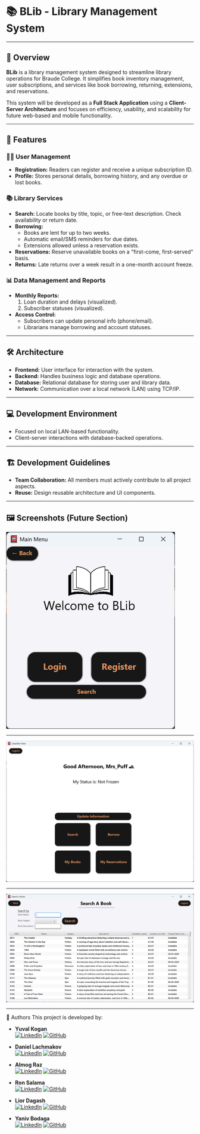 # 📚 **BLib - Library Management System**   

---

## 📝 **Overview**  
**BLib** is a library management system designed to streamline library operations for Braude College. It simplifies book inventory management, user subscriptions, and services like book borrowing, returning, extensions, and reservations.  

This system will be developed as a **Full Stack Application** using a **Client-Server Architecture** and focuses on efficiency, usability, and scalability for future web-based and mobile functionality.  

---

## 🎯 **Features**  

### 🧑‍💼 **User Management**  
- **Registration:** Readers can register and receive a unique subscription ID.  
- **Profile:** Stores personal details, borrowing history, and any overdue or lost books.  

### 📚 **Library Services**  
- **Search:** Locate books by title, topic, or free-text description. Check availability or return date.  
- **Borrowing:**  
  - Books are lent for up to two weeks.  
  - Automatic email/SMS reminders for due dates.  
  - Extensions allowed unless a reservation exists.  
- **Reservations:** Reserve unavailable books on a "first-come, first-served" basis.  
- **Returns:** Late returns over a week result in a one-month account freeze.  

### 📊 **Data Management and Reports**  
- **Monthly Reports:**  
  1. Loan duration and delays (visualized).  
  2. Subscriber statuses (visualized).  
- **Access Control:**  
  - Subscribers can update personal info (phone/email).  
  - Librarians manage borrowing and account statuses.  

---

## 🛠 **Architecture**  
- **Frontend:** User interface for interaction with the system.  
- **Backend:** Handles business logic and database operations.  
- **Database:** Relational database for storing user and library data.  
- **Network:** Communication over a local network (LAN) using TCP/IP.  

---

## 💻 **Development Environment**  
  
- Focused on local LAN-based functionality.  
- Client-server interactions with database-backed operations.  

---

## 🏗 **Development Guidelines**  
- **Team Collaboration:** All members must actively contribute to all project aspects.  
- **Reuse:** Design reusable architecture and UI components.  


---

## 🖼 **Screenshots** (Future Section)  

![Main menu window](assets/main_menu.png)

---

![Subscriber window](assets/subscriber_window.png)

---

![Search window](assets/search_window.png)

---

👥 Authors
This project is developed by:

* **Yuval Kogan**  
[![LinkedIn](https://img.shields.io/badge/LinkedIn-Profile-blue?style=flat-square&logo=linkedin)](https://www.linkedin.com/in/yuval-kogan) [![GitHub](https://img.shields.io/badge/GitHub-Profile-black?style=flat-square&logo=github)](https://github.com/KoganTheDev)  

* **Daniel Lachmakov**  
[![LinkedIn](https://img.shields.io/badge/LinkedIn-Profile-blue?style=flat-square&logo=linkedin)](https://www.linkedin.com/in/daniel-lachmakov-94761b288/) [![GitHub](https://img.shields.io/badge/GitHub-Profile-black?style=flat-square&logo=github)](https://github.com/Danielon05423)  

* **Almog Raz**  
[![LinkedIn](https://img.shields.io/badge/LinkedIn-Profile-blue?style=flat-square&logo=linkedin)](https://www.linkedin.com/in/almog-raz/) [![GitHub](https://img.shields.io/badge/GitHub-Profile-black?style=flat-square&logo=github)](https://github.com/almograz1)  

* **Ron Salama**  
[![LinkedIn](https://img.shields.io/badge/LinkedIn-Profile-blue?style=flat-square&logo=linkedin)](https://www.linkedin.com/in/ron-salama-3860a0107/) [![GitHub](https://img.shields.io/badge/GitHub-Profile-black?style=flat-square&logo=github)](https://github.com/RS-OG)  

* **Lior Dagash**  
[![LinkedIn](https://img.shields.io/badge/LinkedIn-Profile-blue?style=flat-square&logo=linkedin)](https://www.linkedin.com/in/lior-dagash-53130333a/) [![GitHub](https://img.shields.io/badge/GitHub-Profile-black?style=flat-square&logo=github)](https://github.com/iMianite)  

* **Yaniv Bodaga**  
[![LinkedIn](https://img.shields.io/badge/LinkedIn-Profile-blue?style=flat-square&logo=linkedin)](https://www.linkedin.com/in/yaniv-bodaga/) [![GitHub](https://img.shields.io/badge/GitHub-Profile-black?style=flat-square&logo=github)](https://github.com/yaniv99)  
